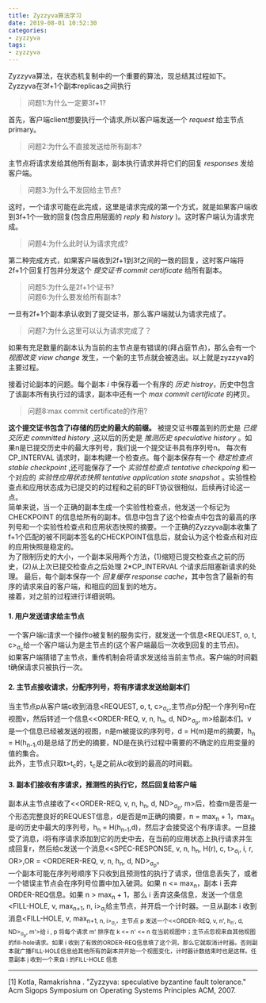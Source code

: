 ```yaml
---
title: Zyzzyva算法学习
date: 2019-08-01 10:52:30
categories:
- zyzzyva
tags: 
- zyzzyva
---
```


Zyzzyva算法，在状态机复制中的一个重要的算法，现总结其过程如下。  
Zyzzyva在3f+1个副本replicas之间执行

  > 问题1:为什么一定要3f+1?

首先，客户端client想要执行一个请求,所以客户端发送一个 _request_ 给主节点primary。
  
  > 问题2:为什么不直接发送给所有副本?  

主节点将请求发给其他所有副本，副本执行请求并将它们的回复 _responses_ 发给客户端。
  
  > 问题3:为什么不发回给主节点?

这时，一个请求可能在此完成，这里是请求完成的第一个方式，就是如果客户端收到3f+1个一致的回复(包含应用层面的 _reply_ 和 _history_ )。这时客户端认为请求完成。
  
  > 问题4:为什么此时认为请求完成?

第二种完成方式，如果客户端收到2f+1到3f之间的一致的回复，这时客户端将2f+1个回复打包并分发这个 _提交证书 commit certificate_ 给所有副本。
  
  > 问题5:为什么是2f+1个证书?  
    问题6:为什么要发给所有副本?

一旦有2f+1个副本承认收到了提交证书，那么客户端就认为请求完成了。

  > 问题7:为什么这里可以认为请求完成了？

如果有充足数量的副本认为当前的主节点是有错误的(拜占庭节点)，那么会有一个 _视图改变 view change_ 发生，一个新的主节点就会被选出。以上就是zyzzyva的主要过程。  

接着讨论副本的问题。每个副本 _i_ 中保存着一个有序的 _历史 histroy_，历史中包含了该副本所有执行过的请求，副本中还有一个 _max commit certificate_ 的拷贝。

  > 问题8:max commit certificate的作用?

__这个提交证书包含了i存储的历史的最大的前缀。__ 被提交证书覆盖到的历史是 _已提交历史 committed history_ ,这以后的历史是 _推测历史 speculative history_ 。如果n是已提交历史中的最大序列号，我们说一个提交证书具有序列号n。
每次有 CP_INTERVAL 请求时，副本构建一个检查点。每个副本保存有一个 _稳定检查点 stable checkpoint_ ,还可能保存了一个 _实验性检查点 tentative checkpoing_ 和一个对应的 _实验性应用状态快照 tentative application state snapshot_ 。实验性检查点和应用状态成为已提交的的过程和之前的BFT协议很相似，后续再讨论这一点。  
简单来说，当一个正确的副本生成一个实验性检查点，他发送一个标记为 CHECKPOINT 的信息给所有的副本。信息中包含了这个检查点中包含的最高的序列号和一个实验性检查点和应用状态快照的摘要。一个正确的Zyzzyva副本收集了f+1个匹配的被不同副本签名的CHECKPOINT信息后，就会认为这个检查点和对应的应用快照是稳定的。  
为了限制历史的大小，一个副本采用两个方法，(1)缩短已提交检查点之前的历史，(2)从上次已提交检查点之后处理 2\*CP_INTERVAL 个请求后阻塞新请求的处理。
最后，每个副本保存一个 _回复缓存 response cache_，其中包含了最新的有序的请求来自的客户端，和相应的回复到的地方。  
接着，对之前的过程进行详细说明。
#### 1. 用户发送请求给主节点
一个客户端c请求一个操作o被复制的服务实行，就发送一个信息<REQUEST, o, t, c><sub>σ<sub>c</sub></sub>给一个客户端认为是主节点的(这个客户端最后一次收到回复的主节点)。  
如果客户端猜错了主节点，重传机制会将请求发送给当前主节点。客户端的时间戳t确保请求只被执行一次。
#### 2. 主节点接收请求，分配序列号，将有序请求发送给副本们  
当主节点p从客户端c收到消息<REQUEST, o, t, c><sub>σ<sub>c</sub></sub>,主节点p分配一个序列号n在视图v，然后转述一个信息<<ORDER-REQ, v, n, h<sub>n</sub>, d, ND><sub>σ<sub>p</sub></sub>, m>给副本们。v是一个信息已经被发送的视图，n是m被提议的序列号，d = H(m)是m的摘要，h<sub>n</sub> = H(h<sub>n-1</sub>,d)是总结了历史的摘要，ND是在执行过程中需要的不确定的应用变量的值的集合。  
此外，主节点只取t>t<sub>c</sub>的，t<sub>c</sub>是之前从c收到的最高的时间戳。
#### 3. 副本们接收有序请求，推测性的执行它，然后回复给客户端
副本从主节点接收了<<ORDER-REQ, v, n, h<sub>n</sub>, d, ND><sub>σ<sub>p</sub></sub>, m>后，检查m是否是一个形态完整良好的REQUEST信息，d是否是m正确的摘要，n = max<sub>n</sub> + 1，max<sub>n</sub>是i的历史中最大的序列号，h<sub>n</sub> = H(h<sub>n-1</sub>,d)，然后才会接受这个有序请求。一旦接受了消息，i将有序请求添加到它的历史中去，在当前的应用状态上执行请求并生成回复r，然后给c发送一个消息<<SPEC-RESPONSE, v, n, h<sub>n</sub>, H(r), c, t><sub>σ<sub>i</sub></sub>, i, r, OR>,OR = <ORDERER-REQ, v, n, h<sub>n</sub>, d, ND><sub>σ<sub>p</sub></sub>。  
一个副本可能在序列号顺序下只收到且预测性的执行了请求，但信息丢失了，或者一个错误主节点会在序列号位置中加入破洞。如果 n <= max<sub>n</sub>，副本 i 丢弃ORDER-REQ信息。如果 n > max<sub>n</sub> + 1，那么 i 丢弃这条信息，发送一个信息<FILL-HOLE, v, max<sub>n+1</sub>, n, i><sub>σ<sub>i</sub></sub>给主节点，并开启一个计时器。一旦从副本 i 收到消息<FILL-HOLE, v, max<sub>n+1, n, i><sub>σ<sub>i</sub></sub>，主节点 p 发送一个<<ORDER-REQ, v, n', h<sub>n'</sub>, d, ND><sub>σ<sub>p</sub></sub>, m'>给 i , p 将每个请求 m' 排序在 k <= n' <= n 在当前视图中；主节点忽视来自其他视图的fill-hole请求。如果 i 收到了有效的ORDER-REQ信息填了这个洞，那么它就取消计时器。否则副本就广播FILL-HOLE信息给其他所有的副本并开始一个视图变化，计时器计数结束时也是这样。任意副本 j 收到一个来自 i 的FILL-HOLE 信息







---
[1] Kotla, Ramakrishna . "Zyzzyva: speculative byzantine fault tolerance." Acm Sigops Symposium on Operating Systems Principles ACM, 2007.


